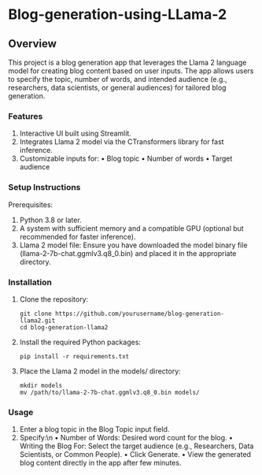 # Blog-generation-using-LLama-2

## Overview
This project is a blog generation app that leverages the Llama 2 language model for creating blog content based on user inputs. The app allows users to specify the topic, number of words, and intended audience (e.g., researchers, data scientists, or general audiences) for tailored blog generation.

 ### Features
1. Interactive UI built using Streamlit.
2. Integrates Llama 2 model via the CTransformers library for fast inference.
3. Customizable inputs for:
 • Blog topic
 • Number of words
 • Target audience

### Setup Instructions
Prerequisites:

1. Python 3.8 or later.
2. A system with sufficient memory and a compatible GPU (optional but recommended for faster inference).
3. Llama 2 model file: Ensure you have downloaded the model binary file (llama-2-7b-chat.ggmlv3.q8_0.bin) and placed it in the appropriate directory.

### Installation
1. Clone the repository:
   ```
   git clone https://github.com/yourusername/blog-generation-llama2.git
   cd blog-generation-llama2
   ```
2. Install the required Python packages:

   ```
   pip install -r requirements.txt
   ```
3. Place the Llama 2 model in the models/ directory:
   ```
   mkdir models
   mv /path/to/llama-2-7b-chat.ggmlv3.q8_0.bin models/
   ```

  ### Usage
  1. Enter a blog topic in the Blog Topic input field.
  2. Specify:\n
    • Number of Words: Desired word count for the blog.
    • Writing the Blog For: Select the target audience (e.g., Researchers, Data Scientists, or Common People).
    • Click Generate.
    • View the generated blog content directly in the app after few minutes.
 
